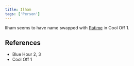 ```yaml
---
title: Ilham
tags: ['Person']
---
```

Ilham seems to have name swapped with [Patime](/_wiki/patime.md) in Cool Off 1.

## References
- Blue Hour 2, 3
- Cool Off 1
